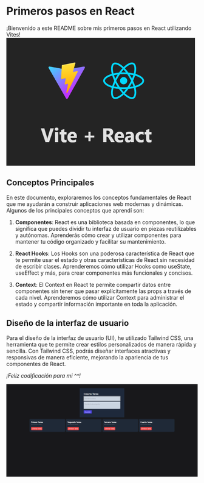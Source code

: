 # Primeros pasos en React 
¡Bienvenido a este README sobre mis primeros pasos en React utilizando Vites!
![Descripción de la imagen](/src/assets/img/02.png)
## Conceptos Principales

En este documento, exploraremos los conceptos fundamentales de React que me ayudarán a construir aplicaciones web modernas y dinámicas. Algunos de los principales conceptos que aprendí son:

1. **Componentes**: React es una biblioteca basada en componentes, lo que significa que puedes dividir tu interfaz de usuario en piezas reutilizables y autónomas. Aprenderás cómo crear y utilizar componentes para mantener tu código organizado y facilitar su mantenimiento.

2. **React Hooks**: Los Hooks son una poderosa característica de React que te permite usar el estado y otras características de React sin necesidad de escribir clases. Aprenderemos cómo utilizar Hooks como useState, useEffect y más, para crear componentes más funcionales y concisos.

3. **Context**: El Context en React te permite compartir datos entre componentes sin tener que pasar explícitamente las props a través de cada nivel. Aprenderemos cómo utilizar Context para administrar el estado y compartir información importante en toda la aplicación.

## Diseño de la interfaz de usuario

Para el diseño de la interfaz de usuario (UI), he utilizado Tailwind CSS, una herramienta que te permite crear estilos personalizados de manera rápida y sencilla. Con Tailwind CSS, podrás diseñar interfaces atractivas y responsivas de manera eficiente, mejorando la apariencia de tus componentes de React.

*¡Feliz codificación para mi ^^!*

![Descripción de la imagen](/src/assets/img/01.png)